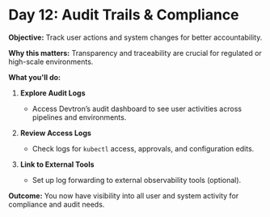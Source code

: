 # Day 12: Audit Trails & Compliance

**Objective:** Track user actions and system changes for better accountability.

**Why this matters:** Transparency and traceability are crucial for regulated or high-scale environments.

**What you'll do:**

1. **Explore Audit Logs**  
   - Access Devtron’s audit dashboard to see user activities across pipelines and environments.

2. **Review Access Logs**  
   - Check logs for `kubectl` access, approvals, and configuration edits.

3. **Link to External Tools**  
   - Set up log forwarding to external observability tools (optional).

**Outcome:** You now have visibility into all user and system activity for compliance and audit needs.